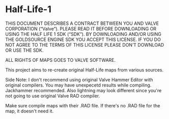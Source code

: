# Half-Life-1
 
 
THIS DOCUMENT DESCRIBES A CONTRACT BETWEEN YOU AND VALVE CORPORATION (“Valve”). 
PLEASE READ IT BEFORE DOWNLOADING OR USING THE HALF LIFE 1 SDK (“SDK”). 
BY DOWNLOADING AND/OR USING THE GOLDSOURCE ENGINE SDK YOU ACCEPT THIS LICENSE. 
IF YOU DO NOT AGREE TO THE TERMS OF THIS LICENSE PLEASE DON’T DOWNLOAD OR USE THE SDK.

ALL RIGHTS OF MAPS GOES TO VALVE SOFTWARE.

This project aims to  re-create original Half-Life maps from various sources.

Side Note: I don't recommend using original Valve Hammer Editor with original compilers. You may have unexpecetd results while compiling. Jackhammer recommended. Also lightning may look different since you're not going to use original Valve RAD compiler.

Make sure compile maps with their .RAD file. If there's no .RAD file for the map, it doesn't need it.
